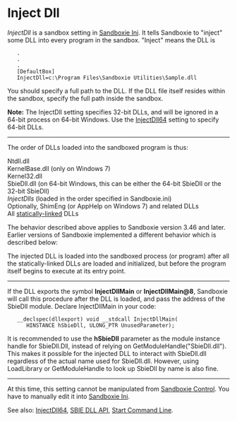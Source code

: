 # Inject Dll


_InjectDll_ is a sandbox setting in [Sandboxie Ini](SandboxieIni.md). It tells Sandboxie to "inject" some DLL into every program in the sandbox. "Inject" means the DLL is
```
   .
   .
   .
   [DefaultBox]
   InjectDll=c:\Program Files\Sandboxie Utilities\Sample.dll
```

You should specify a full path to the DLL. If the DLL file itself resides within the sandbox, specify the full path inside the sandbox.

**Note:** The InjectDll setting specifies 32-bit DLLs, and will be ignored in a 64-bit process on 64-bit Windows. Use the [InjectDll64](InjectDll64.md) setting to specify 64-bit DLLs.

* * *

The order of DLLs loaded into the sandboxed program is thus:

Ntdll.dll  
KernelBase.dll (only on Windows 7)  
Kernel32.dll  
SbieDll.dll (on 64-bit Windows, this can be either the 64-bit SbieDll or the 32-bit SbieDll)  
_InjectDlls_ (loaded in the order specified in Sandboxie.ini)  
Optionally, ShimEng (or AppHelp on Windows 7) and related DLLs  
All [statically-linked](https://msdn.microsoft.com/en-us/library/ms684184(VS.85).aspx) DLLs

The behavior described above applies to Sandboxie version 3.46 and later. Earlier versions of Sandboxie implemented a different behavior which is described below:

The injected DLL is loaded into the sandboxed process (or program) after all the statically-linked DLLs are loaded and initialized, but before the program itself begins to execute at its entry point.

* * *

If the DLL exports the symbol **InjectDllMain** or **InjectDllMain@8**, Sandboxie will call this procedure after the DLL is loaded, and pass the address of the SbieDll module. Declare InjectDllMain in your code:
```
   __declspec(dllexport) void __stdcall InjectDllMain(
      HINSTANCE hSbieDll, ULONG_PTR UnusedParameter);
```

It is recommended to use the **hSbieDll** parameter as the module instance handle for SbieDll.Dll, instead of relying on GetModuleHandle("SbieDll.dll"). This makes it possible for the injected DLL to interact with SbieDll.dll regardless of the actual name used for SbieDll.dll. However, using LoadLibrary or GetModuleHandle to look up SbieDll by name is also fine.

* * *

At this time, this setting cannot be manipulated from [Sandboxie Control](SandboxieControl.md). You have to manually edit it into [Sandboxie Ini](SandboxieIni.md).

See also: [InjectDll64](InjectDll64.md), [SBIE DLL API](SBIEDLLAPI.md), [Start Command Line](StartCommandLine.md).

